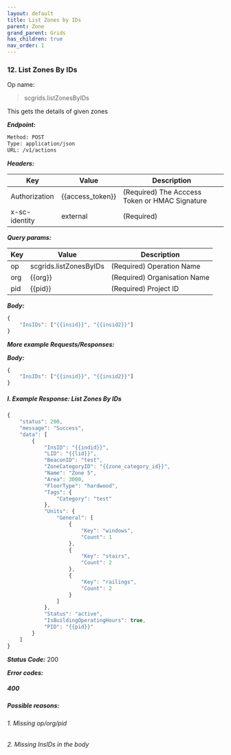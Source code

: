 ```yaml
---
layout: default
title: List Zones by IDs
parent: Zone
grand_parent: Grids
has_children: true
nav_order: 1
---
```



### 12. List Zones By IDs


Op name: 

> scgrids.listZonesByIDs

 This gets the details of given zones


***Endpoint:***

```bash
Method: POST
Type: application/json
URL: /v1/actions
```


***Headers:***

| Key | Value | Description |
| --- | ------|-------------|
| Authorization | {{access_token}} | (Required) The Acccess Token or HMAC Signature |
| x-sc-identity | external | (Required) |



***Query params:***

| Key | Value | Description |
| --- | ------|-------------|
| op | scgrids.listZonesByIDs | (Required) Operation Name |
| org | {{org}} | (Required) Organisation Name |
| pid | {{pid}} | (Required) Project ID |



***Body:***

```js        
{
    "InsIDs": ["{{insid}}", "{{insid2}}"]
}

```



***More example Requests/Responses:***

***Body:***

```js        
{
    "InsIDs": ["{{insid}}", "{{insid2}}"]
}
```

##### I. Example Response: List Zones By IDs
```js
{
    "status": 200,
    "message": "Success",
    "data": [
        {
            "InsID": "{{indid}}",
            "LID": "{{lid}}",
            "BeaconID": "test",
            "ZoneCategoryID": "{{zone_category_id}}",
            "Name": "Zone 5",
            "Area": 3000,
            "FloorType": "hardwood",
            "Tags": {
                "Category": "test"
            },
            "Units": {
                "General": [
                    {
                        "Key": "windows",
                        "Count": 1
                    },
                    {
                        "Key": "stairs",
                        "Count": 2
                    },
                    {
                        "Key": "railings",
                        "Count": 2
                    }
                ]
            },
            "Status": "active",
            "IsBuildingOperatingHours": true,
            "PID": "{{pid}}"
        }
    ]
}
```


***Status Code:*** 200

***Error codes:***

##### 400
##### Possible reasons:

###### 1. Missing op/org/pid
###### 2. Missing InsIDs in the body


<br>